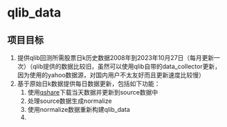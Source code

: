 # qlib_data

## 项目目标
1. 提供qlib回测所需股票日k历史数据2008年到2023年10月27日（每月更新一次）（qlib提供的数据比较旧，虽然可以使用qlib自带的data_collector更新，因为使用的yahoo数据源，对国内用户不太友好而且更新速度比较慢）
2. 基于原始日k数据提供每日数据更新，包括如下功能：
    1. 使用[qshare](https://crates.io/crates/qshare)下载当天数据并更新到source数据中
    2. 处理source数据生成normalize
    3. 使用normalize数据重新构建qlib_data
    4. 


